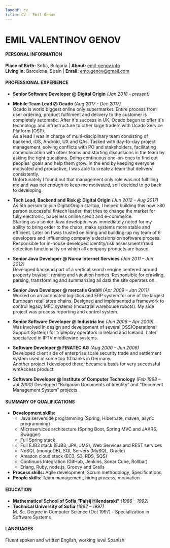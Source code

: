 ```yaml
---
layout: cv
title: CV - Emil Genov
---
```

# EMIL VALENTINOV GENOV

#### PERSONAL INFORMATION
**Place of Birth:** Sofia, Bulgaria | **About:** [emil-genov.info](http://emil-genov.info)  
**Living in:** Barcelona, Spain | **Email:** <emo.genov@gmail.com>

#### PROFESSIONAL EXPERIENCE
* **Senior Software Developer @ Digital Origin** *(Jan 2018 - present)*

* **Mobile Team Lead @ Ocado** *(Aug 2017 - Dec 2017)*  
  Ocado is world biggest online only supermarket. Entire process from user ordering, product fulfilment and delivery to the customer is completely automatic. After it's success in UK, Ocado begun to offer it's technology and infrastructure to other large traders with Ocado Service Platform (OSP).  
  As a lead I was in charge of multi-disciplinary team consisting of backend, iOS, Android, UX and QAs. Tasked with day-to-day project management, solving conflicts with PO and stakeholders, facilitating communication with other teams and starting discussions in the team by asking the right questions. Doing continuous one-on-ones to find out peoples' goals and help them grow. In the end by keeping everyone motivated and productive, I was able to create a team that delivers consistently.  
  Unfortunately I found out that management only role was not fulfilling me and was not enough to keep me motivated, so I decided to go back to developing.

* **Tech Lead, Backend and Risk @ Digital Origin** *(Jun 2012 – Aug 2017)*  
  As 5th person to join DigitalOrigin start­up, I helped building this now >80 person successful fintech leader, that tries to change the market for fully electronic, paperless on­line credit and e­-commerce.  
  Starting as a senior Java developer, was immediately noted for my ability to bring order to the chaos, make systems more stable and efficient. Later on I was trusted on hiring and building­-up my team of 6 developers and influencing company's decisions on software process.   
  Responsible for in­-house developed identity/risk assessment/fraud detection functionality on which all company products are based.

* **Senior Java Developer @ Nuroa Internet Services** *(Jan 2011 – Jun 2012)*  
  Developed backend part of a vertical search engine centered around property buy/sell, renting and vacation homes. Responsible for crawling, parsing, transforming and summarizing all data the site operates on.  

* **Senior Java Developer @ mercatis GmbH** *(Apr 2009 – Jan 2011)*  
  Worked on an automated logistics and ERP system for one of the largest European retail store chains. Designed and implemented a framework to control legacy MFC systems (industrial warehouse robots). My side project was process reporting and control system.

* **Senior Software Developer @ Industria Inc** *(Jun 2006 – Apr 2009)*  
  Was involved in design and development of several OSS(Operational Support System) for triple­play operators in Ireland and Iceland. Later specialized in IPTV middle­ware systems.

* **Software Developer @ FINATEC AG** *(Aug 2000 – Jun 2006)*  
  Developed client side of enterprise scale security trade and settlement system used in some top 10 banks in Germany.  
  Another project I developed there, became a basis for very successful wmAccess product.

* **Software Developer @ Institute of Computer Technology** *(Feb 1998 – Jul 2000)*
  Developed “Bulgarian Documents of Identity” and “Document Management System” projects.

#### SUMMARY OF QUALIFICATIONS
* **Development skills:**  
  * Java server­side programming (Spring, Hibernate, maven, async programming)  
  * Micro­services architecture (Spring Boot, Spring MVC and JAX­RS, Swagger)  
  * Full Spring stack  
  * Full EJB3 stack (EJB3, JPA, JMS), Web Services and REST services  
  * NoSQL (mongoDB), SQL Servers (MySQL, Oracle)  
  * Amazon cloud stack (EC3, S3, RDS, SQS)  
  * Continuos Integration (GitHub, Jenkins, Sonar Cube, Rollbar)  
  * Erlang, Ruby, node.js, Groovy and Grails  
* **Process skills:** Agile development, Scrum methodology, Specifications
* **People skills:** Team management, hiring process, motivation

#### EDUCATION
* **Mathematical School of Sofia “Paisij Hilendarski”** *(1986 – 1992)*
* **Technical University of Sofia** *(1992 – 1997)*  
  M. Sc. Degree in Computer Science (Oct 1997) - Specialization in Software Systems

#### LANGUAGES
Fluent spoken and written English, working level Spanish
